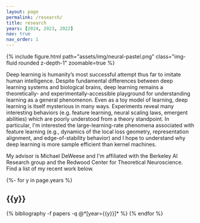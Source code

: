 ```yaml
---
layout: page
permalink: /research/
title: research
years: [2024, 2023, 2022]
nav: true
nav_order: 1
---
```


<div class="col-sm mt-0 mt-md-0">
    {% include figure.html path="assets/img/neural-pastel.png" class="img-fluid rounded z-depth-1" zoomable=true %}
</div>

Deep learning is humanity’s most successful attempt thus far to imitate human intelligence. Despite fundamental differences between deep learning systems and biological brains, deep learning remains a theoretically- and experimentally-accessible playground for understanding learning as a general phenomenon. Even as a toy model of learning, deep learning is itself mysterious in many ways. Experiments reveal many interesting behaviors (e.g. feature learning, neural scaling laws, emergent abilities) which are poorly understood from a theory standpoint. In particular, I'm interested the large-learning-rate phenomena associated with feature learning (e.g., dynamics of the local loss geometry, representation alignment, and edge-of-stability behavior) and I hope to understand why deep learning is more sample efficient than kernel machines.

My advisor is Michael DeWeese and I'm affiliated with the Berkeley AI Research group and the Redwood Center for Theoretical Neuroscience. Find a list of my recent work below.

<!-- _pages/publications.md -->
<div class="publications">

{%- for y in page.years %}
  <h2 class="year">{{y}}</h2>
  {% bibliography -f papers -q @*[year={{y}}]* %}
{% endfor %}

</div>
